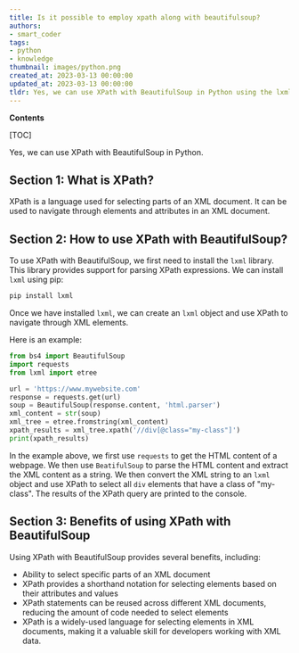 ```yaml
---
title: Is it possible to employ xpath along with beautifulsoup?
authors:
- smart_coder
tags:
- python
- knowledge
thumbnail: images/python.png
created_at: 2023-03-13 00:00:00
updated_at: 2023-03-13 00:00:00
tldr: Yes, we can use XPath with BeautifulSoup in Python using the lxml parser.
---
```


**Contents**

[TOC]

Yes, we can use XPath with BeautifulSoup in Python. 

## Section 1: What is XPath?

XPath is a language used for selecting parts of an XML document. It can be used to navigate through elements and attributes in an XML document.

## Section 2: How to use XPath with BeautifulSoup?

To use XPath with BeautifulSoup, we first need to install the `lxml` library. This library provides support for parsing XPath expressions. We can install `lxml` using pip:

```python
pip install lxml
```

Once we have installed `lxml`, we can create an `lxml` object and use XPath to navigate through XML elements. 

Here is an example:

```python
from bs4 import BeautifulSoup
import requests
from lxml import etree

url = 'https://www.mywebsite.com'
response = requests.get(url)
soup = BeautifulSoup(response.content, 'html.parser')
xml_content = str(soup)
xml_tree = etree.fromstring(xml_content)
xpath_results = xml_tree.xpath('//div[@class="my-class"]')
print(xpath_results)
```

In the example above, we first use `requests` to get the HTML content of a webpage. We then use `BeatifulSoup` to parse the HTML content and extract the XML content as a string. We then convert the XML string to an `lxml` object and use XPath to select all `div` elements that have a class of "my-class". The results of the XPath query are printed to the console.

## Section 3: Benefits of using XPath with BeautifulSoup

Using XPath with BeautifulSoup provides several benefits, including:

- Ability to select specific parts of an XML document
- XPath provides a shorthand notation for selecting elements based on their attributes and values
- XPath statements can be reused across different XML documents, reducing the amount of code needed to select elements
- XPath is a widely-used language for selecting elements in XML documents, making it a valuable skill for developers working with XML data.
